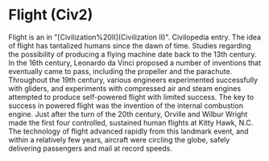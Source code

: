 # Flight (Civ2)

 Flight is an in "[Civilization%20II](Civilization II)".
Civilopedia entry.
The idea of flight has tantalized humans since the dawn of time. Studies regarding the possibility of producing a flying machine date back to the 13th century. In the 16th century, Leonardo da Vinci proposed a number of inventions that eventually came to pass, including the propeller and the parachute. Throughout the 19th century, various engineers experimented successfully with gliders, and experiments with compressed air and steam engines attempted to produce self-powered flight with limited success. The key to success in powered flight was the invention of the internal combustion engine. Just after the turn of the 20th century, Orville and Wilbur Wright made the first four controlled, sustained human flights at Kitty Hawk, N.C. The technology of flight advanced rapidly from this landmark event, and within a relatively few years, aircraft were circling the globe, safely delivering passengers and mail at record speeds.